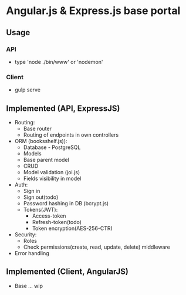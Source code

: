 # Angular.js & Express.js base portal

## Usage
### API
- type 'node ./bin/www' or 'nodemon'

### Client
- gulp serve

## Implemented (API, ExpressJS)
- Routing:
    - Base router
    - Routing of endpoints in own controllers
- ORM (booksshelf.js)):
    - Database - PostgreSQL 
    - Models
    - Base parent model
    - CRUD
    - Model validation (joi.js)
    - Fields visibility in model
- Auth:
    - Sign in
    - Sign out(todo)
    - Password hashing in DB (bcrypt.js)
    - Tokens(JWT):
        - Access-token
        - Refresh-token(todo)
        - Token encryption(AES-256-CTR)
- Security:
    - Roles
    - Check permissions(create, read, update, delete) middleware
- Error handling

## Implemented (Client, AngularJS)
- Base ... wip
